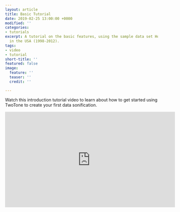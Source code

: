 ```yaml
---
layout: article
title: Basic Tutorial
date: 2019-02-25 13:00:00 +0000
modified: ''
categories:
- tutorials
excerpt: A tutorial on the basic features, using the sample data set Honey Production
  in the USA (1998-2012).
tags:
- video
- tutorial
short-title: ''
featured: false
image:
  feature: ''
  teaser: ''
  credit: ''

---
```

Watch this introduction tutorial video to learn about how to get started using TwoTone to create your first data sonification. 

<iframe width="560" height="315" src="https://www.youtube.com/embed/2dQMSMRWwJI" frameborder="0" allow="accelerometer; autoplay; encrypted-media; gyroscope; picture-in-picture" allowfullscreen></iframe>